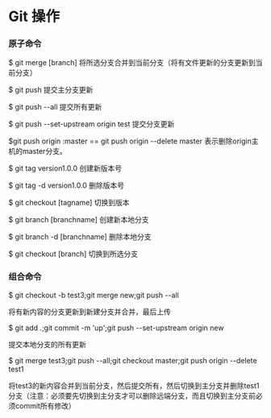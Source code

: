 # Git 操作

### 原子命令

$ git merge [branch]    将所选分支合并到当前分支（将有文件更新的分支更新到当前分支）

$ git push 提交主分支更新

$ git push --all 提交所有更新

$ git push --set-upstream origin test 提交分支更新

$git push origin :master     ==   git push origin --delete master 表示删除origin主机的master分支。

$ git tag version1.0.0 创建新版本号

$ git tag -d version1.0.0 删除版本号

$ git checkout [tagname] 切换到版本

$ git branch [branchname] 创建新本地分支

$ git branch -d [branchname] 删除本地分支

$ git checkout [branch] 切换到所选分支

### 组合命令

$ git checkout -b test3;git merge new;git push --all 

将有新内容的分支更新到新建分支并合并，最后上传

$ git add .;git commit -m 'up';git push --set-upstream origin new

提交本地分支的所有更新

$ git merge test3;git push --all;git checkout master;git push origin --delete test1 

将test3的新内容合并到当前分支，然后提交所有，然后切换到主分支并删除test1分支（注意：必须要先切换到主分支才可以删除远端分支，而且切换到主分支前必须commit所有修改）

